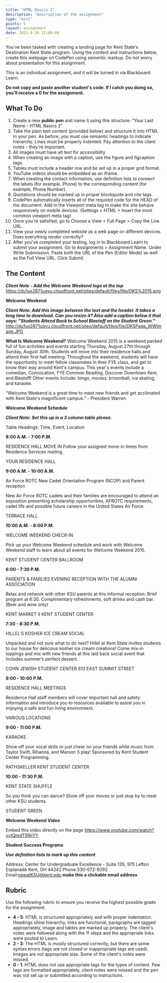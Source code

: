 ```yaml
---
title: "HTML Basics 2"
description: "Description of the assignment"
type: "mini"
points: 5
layout: assignment
date: 2015-9-20 12:00:00
---
```


You've been tasked with creating a landing page for Kent State's Destination Kent State program.  Using the content and instructions below, create this webpage on CodePen using sementic markup.  Do not worry about presentation for this assignment.

This is an individual assignment, and it will be turned in via Blackboard Learn.  

**Do not copy and paste another student's code.  If I catch you doing so, you'll receive a 0 for the assignment.**

## What To Do

1. Create a new **public pen** and name it using this structure: "Your Last Name - HTML Basics 2".
2. Take the plain text content (provided below) and structure it into HTML in your pen.  As before, you must use semantic headings to indicate hierarchy.  Lines must be properly indented.  Pay attention to the client notes - they're important.
3. All images must have alt text for accessibility
4. When creating an image with a caption, use the figure and figcaption tags.
5. Tables must include a header row and be set up in a proper grid format.
6. YouTube videos should be embedded as an iframe.
7. When creating the contact information, use definition lists to connect the labels (for example, Phone) to the corresponding content (for example, Phone Number).
8. Quotations should be marked up in proper blockquote and cite tags.
9. CodePen automatically inserts all of the required code for the HEAD of the document.  Add in the Viewport meta tag to make the site behave responsively on mobile devices. (Settings > HTML > Insert the most common viewport meta tag) 
10. Once you're satisfied, go to Choose a View > Full Page > Copy the Live URL. 
11. View your newly completed website as a web page on different devices.  Does everything render correctly? 
12. After you've completed your testing, log in to Blackboard Learn to submit your assignment.  Go to Assignments > Assignment Name.  Under Write Submission, Paste both the URL of the Pen (Editor Mode) as well as the Full View  URL.  Click Submit.

## The Content 

***Client Note - Add the Welcome Weekend logo at the top*** <a href="https://du1ux2871uqvu.cloudfront.net/sites/default/files/file/DKS%2015.png">https://du1ux2871uqvu.cloudfront.net/sites/default/files/file/DKS%2015.png</a>

**Welcome Weekend**

***Client Note: Add this image between the text and the header.  It takes a long time to download.  Can you resize it?  Also add a caption below it that says: "Students Attend Back to School Blastoff on the Student Green."*** <a href="http://du1ux2871uqvu.cloudfront.net/sites/default/files/file/DKSPage_WWImage.JPG">http://du1ux2871uqvu.cloudfront.net/sites/default/files/file/DKSPage_WWImage.JPG</a>

**What Is Welcome Weekend?**
Welcome Weekend 2015 is a weekend packed full of fun activities and events starting Thursday, August 27th through Sunday, August 30th. Students will move into their residence halls and attend their first hall meeting. Throughout the weekend, students will have the opportunity to meet fellow classmates in their FYE class, and get to know their way around Kent's campus. This year's events include a comedian, Convocation, FYE Common Reading, Discover Downtown Kent, and Blastoff! Other events include: bingo, movies, broomball, ice skating, and karaoke.

"Welcome Weekend is a great time to meet new friends and get acclimated with Kent State's magnificent campus." - President Warren

**Welcome Weekend Schedule**

***Client Note:  Set this up in a 3 column table please.***

Table Headings: Time, Event, Location

**8:00 A.M. - 7:00 P.M.**

RESIDENCE HALL MOVE IN
Follow your assigned move-in times from Residence Services mailing.

YOUR RESIDENCE HALL

**9:00 A.M. - 10:00 A.M.**

Air Force ROTC New Cadet Orientation Program (NCOP) and Parent reception

New Air Force ROTC cadets and their families are encouraged to attend an
exposition presenting scholarship opportunities, AFROTC requirements, cadet life and possible future careers in the United States Air Force.  

TERRACE HALL

**10:00 A.M. - 8:00 P.M.**

WELCOME WEEKEND CHECK-IN

Pick up your Welcome Weekend schedule and work with Welcome Weekend staff to learn about all events for Welcome Weekend 2015.

KENT STUDENT CENTER BALLROOM

**6:00 - 7:30 P.M.**

PARENTS & FAMILIES EVENING RECEPTION WITH THE ALUMNI ASSOCIATION

Relax and network with other KSU parents at this informal reception. Brief program at 6:30. Complimentary refreshments, soft drinks and cash bar. (Beer and wine only)

KENT MARKET II
KENT STUDENT CENTER

**7:30 - 8:30 P.M.**

HILLEL’S KOSHER ICE CREAM SOCIAL

Unpacked and not sure what to do next? Hillel at Kent State invites students to our house for delicious kosher ice cream creations! Come mix-in toppings and mix with new friends at this laid back social event that includes summer’s perfect dessert.

COHN JEWISH STUDENT CENTER
613 EAST SUMMIT STREET

**9:00 - 10:00 P.M.**

RESIDENCE HALL MEETINGS

Residence Hall staff members will cover important hall and safety information and introduce you to resources available to assist you in enjoying a safe and fun living environment.

VARIOUS LOCATIONS

**9:00 - 11:00 P.M.**

KARAOKE

Show off your vocal skills or just cheer on your friends while music from Taylor Swift, Rihanna, and Maroon 5 play! Sponsored by Kent Student Center Programming.

RATHSKELLER
KENT STUDENT CENTER

**10:00 - 11:30 P.M.**

KENT STATE SHUFFLE

So you think you can dance? Show off your moves or just stop by to meet other KSU students.

STUDENT GREEN


**Welcome Weekend Video**

Embed this video directly on the page <a href="https://www.youtube.com/watch?v=tQmdT99jiYY">https://www.youtube.com/watch?v=tQmdT99jiYY</a>

**Student Success Programs** 

***Use definition lists to mark up this content***

Address: Center for Undergraduate Excellence - Suite 135; 975 Lefton Esplanade Kent, OH 44242
Phone:330-672-9292
Email:newatKSU@kent.edu **make this a clickable email address**

## Rubric

Use the following rubric to ensure you receive the highest possible grade for the assignment:

* **4 - 5**: HTML is structured appropriately and with proper indentation.  Headings show hierarchy, links are functional, paragraphs are tagged appropriately, image and tables are marked up properly.  The client's notes were followed along with the 11 steps and the appropriate links were posted to Learn.
* **2 - 3**: The HTML is mostly structured correctly, but there are some syntax errors (tags are not closed or inappropriate tags are used).  Images are not appropriate size.  Some of the client's notes were missed.
* **0 - 1**: HTML does not use appropriate tags for the types of content.  Few tags are formatted appropriately, client notes were missed and the pen was not set up or submitted according to instructions.  